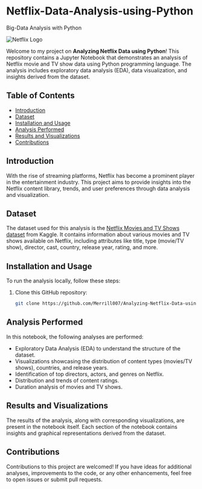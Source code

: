 # Netflix-Data-Analysis-using-Python


Big-Data Analysis with Python

![Netflix Logo](https://github.com/Merrill007/Analyzing-Netflix-Data-using-Python/raw/main/netflix_logo.jpg)

Welcome to my project on **Analyzing Netflix Data using Python**! This repository contains a Jupyter Notebook that demonstrates an analysis of Netflix movie and TV show data using Python programming language. The analysis includes exploratory data analysis (EDA), data visualization, and insights derived from the dataset.

## Table of Contents

- [Introduction](#introduction)
- [Dataset](#dataset)
- [Installation and Usage](#installation-and-usage)
- [Analysis Performed](#analysis-performed)
- [Results and Visualizations](#results-and-visualizations)
- [Contributions](#contributions)

## Introduction

With the rise of streaming platforms, Netflix has become a prominent player in the entertainment industry. This project aims to provide insights into the Netflix content library, trends, and user preferences through data analysis and visualization.

## Dataset

The dataset used for this analysis is the [Netflix Movies and TV Shows dataset](https://www.kaggle.com/shivamb/netflix-shows) from Kaggle. It contains information about various movies and TV shows available on Netflix, including attributes like title, type (movie/TV show), director, cast, country, release year, rating, and more.

## Installation and Usage

To run the analysis locally, follow these steps:

1. Clone this GitHub repository:

   ```bash
   git clone https://github.com/Merrill007/Analyzing-Netflix-Data-using-Python.git

## Analysis Performed

In this notebook, the following analyses are performed:

- Exploratory Data Analysis (EDA) to understand the structure of the dataset.
- Visualizations showcasing the distribution of content types (movies/TV shows), countries, and release years.
- Identification of top directors, actors, and genres on Netflix.
- Distribution and trends of content ratings.
- Duration analysis of movies and TV shows.

## Results and Visualizations

The results of the analysis, along with corresponding visualizations, are present in the notebook itself. Each section of the notebook contains insights and graphical representations derived from the dataset.

## Contributions

Contributions to this project are welcomed! If you have ideas for additional analyses, improvements to the code, or any other enhancements, feel free to open issues or submit pull requests.
